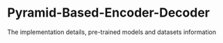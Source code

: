 # Pyramid-Based-Encoder-Decoder
The implementation details, pre-trained models and datasets information  

